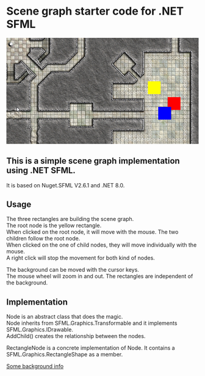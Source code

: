 # Scene graph starter code for .NET SFML

![Scene graph example](Views/resources/images/readme_image.png)

## This is a simple scene graph implementation using .NET SFML.

It is based on Nuget.SFML V2.6.1 and .NET 8.0.  

## Usage

The three rectangles are building the scene graph.  
The root node is the yellow rectangle.  
When clicked on the root node, it will move with the mouse. The two children follow the root node.  
When clicked on the one of child nodes, they will move individually with the mouse.  
A right click will stop the movement for both kind of nodes.  

The background can be moved with the cursor keys.  
The mouse wheel will zoom in and out.
The rectangles are independent of the background.

## Implementation

Node is an abstract class that does the magic.  
Node inherits from SFML.Graphics.Transformable and it implements SFML.Graphics.IDrawable.  
AddChild() creates the relationship between the nodes.  

RectangleNode is a concrete implementation of Node. It contains a SFML.Graphics.RectangleShape as a member.  

[Some background info](https://www.sfml-dev.org/tutorials/3.0/graphics/transform/#transforming-your-own-classes)

